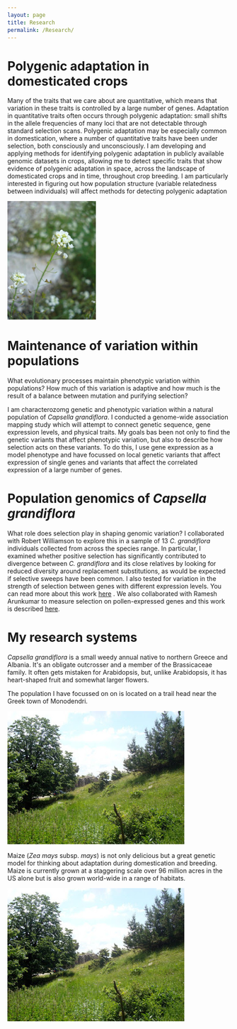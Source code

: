 ```yaml
---
layout: page
title: Research
permalink: /Research/
---
```


# Polygenic adaptation in domesticated crops
Many of the traits that we care about are quantitative, which means that variation in these traits is controlled by a large number of genes. Adaptation in quantitative traits often occurs through polygenic adaptation: small shifts in the allele frequencies of many loci that are not detectable through standard selection scans. Polygenic adaptation may be especially common in domestication, where a number of quantitative traits have been under selection, both consciously and unconsciously. I am developing and applying methods for identifying polygenic adaptation in publicly available genomic datasets in crops, allowing me to detect specific traits that show evidence of polygenic adaptation in space, across the landscape of domesticated crops and in time, throughout crop breeding. I am particularly interested in figuring out how population structure (variable relatedness between individuals) will affect methods for detecting polygenic adaptation  

<div style="float: center; padding-right: 15px">
    <a href="http://emjosephs.github.io/img/grandiflora.jpg"><img src="/img/grandiflora.jpg" title="Capsella grandiflora" width="200" border="0" onClick="_gaq.push(['_trackEvent', 'IMGs', 'Image', 'grandiflora']);"></a>
</div>


# Maintenance of variation within populations

What evolutionary processes maintain phenotypic variation within populations? How much of this variation is adaptive and how much is the result of a balance between mutation and purifying selection?

I am characterozomg genetic and phenotypic variation within a natural population of *Capsella grandiflora*. I conducted a genome-wide association mapping study which will attempt to connect genetic sequence, gene expression levels, and physical traits. My goals bas been not only to find the genetic variants that affect phenotypic variation, but also to describe how selection acts on these variants. To do this, I use gene expression as a model phenotype and have focussed on local genetic variants that affect expression of single genes and variants that affect the correlated expression of a large number of genes.


# Population genomics of *Capsella grandiflora*

What role does selection play in shaping genomic variation? I collaborated with Robert Williamson to explore this in a sample of 13 *C. grandiflora* individuals collected from across the species range. In particular, I examined whether positive selection has significantly contributed to divergence between *C. grandiflora* and its close relatives by looking for reduced diversity around replacement substitutions, as would be expected if selective sweeps have been common. I also tested for variation in the strength of selection between genes with different expression levels. You can read more about this work [here](http://journals.plos.org/plosgenetics/article?id=10.1371/journal.pgen.1004622) . We also collaborated with Ramesh Arunkumar to measure selection on pollen-expressed genes and this work is described [here](http://mbe.oxfordjournals.org/cgi/pmidlookup?view=long&pmid=23997108).


# My research systems

*Capsella grandiflora* is a small weedy annual native to northern Greece and Albania. It's an obligate outcrosser and a member of the Brassicaceae family. It often gets mistaken for Arabidopsis, but, unlike Arabidopsis, it has heart-shaped fruit and somewhat larger flowers.

The population I have focussed on on is located on a trail head near the Greek town of Monodendri.

<div style="float: center; padding-right: 15px">
    <a href="http://emjosephs.github.io/img/esp.jpg"><img src="/img/esp.jpg" alt="Population ESP" title="Study Population" width="400" border="0" onClick="_gaq.push(['_trackEvent', 'IMGs', 'Image', 'esp']);"></a>
</div>

Maize (*Zea mays* subsp. *mays*) is not only delicious but a great genetic model for thinking about adaptation during domestication and breeding. Maize is currently grown at a staggering scale over 96 million acres in the US alone but is also grown world-wide in a range of habitats.

<div style="float: center; padding-right: 15px">
    <a href="http://emjosephs.github.io/img/cornyem.jpg"><img src="/img/esp.jpg" alt="Population ESP" title="Study Population" width="400" border="0" onClick="_gaq.push(['_trackEvent', 'IMGs', 'Image', 'esp']);"></a>
</div>

